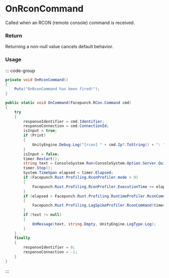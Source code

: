 # OnRconCommand
<Badge type="info" text="Global"/><Badge type="danger" text="Carbon Compatible"/><Badge type="warning" text="Oxide Compatible"/>
Called when an RCON (remote console) command is received.

### Return
Returning a non-null value cancels default behavior.

### Usage
::: code-group
```csharp [Example]
private void OnRconCommand()
{
	Puts("OnRconCommand has been fired!");
}
```
```csharp [Source — Assembly-CSharp @ Facepunch.RCon]
public static void OnCommand(Facepunch.RCon.Command cmd)
{
	try
	{
		responseIdentifier = cmd.Identifier;
		responseConnection = cmd.ConnectionId;
		isInput = true;
		if (Print)
		{
			UnityEngine.Debug.Log("[rcon] " + cmd.Ip?.ToString() + ": " + cmd.Message);
		}
		isInput = false;
		timer.Restart();
		string text = ConsoleSystem.Run(ConsoleSystem.Option.Server.Quiet().WithRconId(cmd.ConnectionId), cmd.Message);
		timer.Stop();
		System.TimeSpan elapsed = timer.Elapsed;
		if (Facepunch.Rust.Profiling.RconProfiler.mode > 0)
		{
			Facepunch.Rust.Profiling.RconProfiler.ExecutionTime += elapsed;
		}
		if (elapsed > Facepunch.Rust.Profiling.RuntimeProfiler.RconCommandWarningThreshold)
		{
			Facepunch.Rust.Profiling.LagSpikeProfiler.RconCommand(timer.Elapsed, cmd.Message);
		}
		if (text != null)
		{
			OnMessage(text, string.Empty, UnityEngine.LogType.Log);
		}
	}
	finally
	{
		responseIdentifier = 0;
		responseConnection = -1;
	}
}

```
:::
